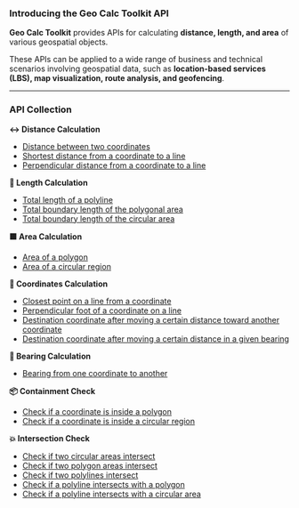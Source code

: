 ### Introducing the Geo Calc Toolkit API

**Geo Calc Toolkit** provides APIs for calculating **distance, length, and area** of various geospatial objects.

[//]: # (**geo calc toolkit**은 다양한 공간 객체에 대한 **거리, 길이, 면적 계산 기능**을 제공하는 API입니다.)

These APIs can be applied to a wide range of business and technical scenarios involving geospatial data, such as **location-based services (LBS), map visualization, route analysis, and geofencing**.

[//]: # (위치 기반 서비스\(LBS\), 지도 시각화, 경로 분석, 지오펜싱 등 **공간 데이터를 다루는 다양한 비즈니스와 기술 환경**에 적용할 수 있습니다.)

---

### API Collection

**↔️ Distance Calculation**

- [Distance between two coordinates](./detail/distance-between-two-coordinates.md)
- [Shortest distance from a coordinate to a line](./detail/shortest-distance-from-a-coordinate-to-a-line.md)
- [Perpendicular distance from a coordinate to a line](./detail/perpendicular-distance-from-a-coordinate-to-a-line.md)

**📏 Length Calculation**

- [Total length of a polyline](./detail/total-length-of-a-polyline.md)
- [Total boundary length of the polygonal area](./detail/total-boundary-length-of-the-polygonal-area)
- [Total boundary length of the circular area](./detail/total-boundary-length-of-the-circular-area)

**🟩 Area Calculation**

- [Area of a polygon](./detail/area-of-a-polygon.md)
- [Area of a circular region](./detail/area-of-a-circular-region.md)

**📍 Coordinates Calculation**

- [Closest point on a line from a coordinate](./detail/closest-point-on-a-line-from-a-coordinate.md)
- [Perpendicular foot of a coordinate on a line](./detail/perpendicular-foot-of-a-coordinate-on-a-line.md)
- [Destination coordinate after moving a certain distance toward another coordinate](./detail/destination-coordinate-after-moving-a-certain-distance-toward-another-coordinate.md)
- [Destination coordinate after moving a certain distance in a given bearing](./detail/destination-coordinate-after-moving-a-certain-distance-in-a-given-bearing.md)

**🧭 Bearing Calculation**

- [Bearing from one coordinate to another](./detail/bearing-from-one-coordinate-to-another.md)

**📦 Containment Check**

- [Check if a coordinate is inside a polygon](./detail/check-if-a-coordinate-is-inside-a-polygon.md)
- [Check if a coordinate is inside a circular region](./detail/check-if-a-coordinate-is-inside-a-circular-region.md)

**💥 Intersection Check**

- [Check if two circular areas intersect](./detail/check-if-two-circular-areas-intersect.md)
- [Check if two polygon areas intersect](./detail/check-if-two-polygon-areas-intersect.md)
- [Check if two polylines intersect](./detail/check-if-two-polylines-intersect.md)
- [Check if a polyline intersects with a polygon](./detail/check-if-a-polyline-intersects-with-a-polygon.md)
- [Check if a polyline intersects with a circular area](./detail/check-if-a-polyline-intersects-with-a-circular-area.md)